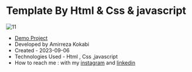 # Template By Html & Css & javascript
![11](https://github.com/amir-ko/pokemonmouse/assets/119657835/83a5bd9a-ed42-435a-8ad4-12a9fa3d4fa8)
- [Demo Project](https://amir-ko.github.io/pokemonmouse/)
- Developed by Amirreza Kokabi
- Created - 2023-09-06
- Technologies Used - Html , Css ,javascript
- How to reach me : with my [instagram](https://instagram.com/amirrezakokabiweb?igshid=NGExMmI2YTkyZg==
) and [linkedin](https://www.linkedin.com/in/amirreza-kokabi-ba7716143/)
